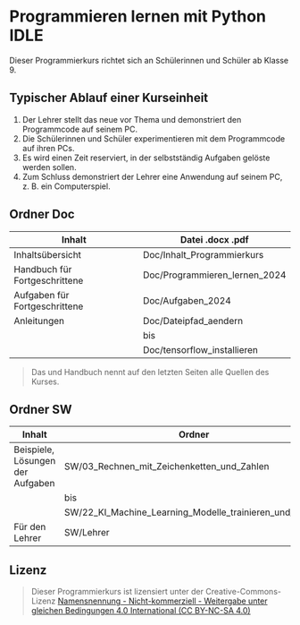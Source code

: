 # Programmieren lernen mit Python IDLE

Dieser Programmierkurs richtet sich an Schülerinnen und Schüler ab Klasse 9. 

## Typischer Ablauf einer Kurseinheit
1. Der Lehrer stellt das neue vor Thema und demonstriert den Programmcode auf seinem PC. 
2. Die Schülerinnen und Schüler experimentieren mit dem Programmcode auf ihren PCs.  
3. Es wird einen Zeit reserviert, in der selbstständig Aufgaben gelöste werden sollen.   
4. Zum Schluss demonstriert der Lehrer eine Anwendung auf seinem PC, z. B. ein Computerspiel.  

## Ordner Doc

| Inhalt                           | Datei .docx .pdf                               |
| -------------------------------- | ---------------------------------------------- |
| Inhaltsübersicht 	               | Doc/Inhalt_Programmierkurs                     |
| Handbuch für Fortgeschrittene    | Doc/Programmieren_lernen_2024                  |
| Aufgaben für Fortgeschrittene    | Doc/Aufgaben_2024                              |
| Anleitungen                      | Doc/Dateipfad_aendern                          | 
|                                  | bis                                            |
|                                  | Doc/tensorflow_installieren                    |

> Das und Handbuch nennt auf den letzten Seiten alle Quellen des Kurses.

## Ordner SW

| Inhalt                           | Ordner                                                  |
| -------------------------------- | ------------------------------------------------------- |
| Beispiele, Lösungen der Aufgaben | SW/03_Rechnen_mit_Zeichenketten_und_Zahlen              |
|                                  | bis                                                     |
|                                  | SW/22_KI_Machine_Learning_Modelle_trainieren_und_nutzen |
| Für den Lehrer                   | SW/Lehrer                                               |

## Lizenz

> Dieser Programmierkurs ist lizensiert unter der Creative-Commons-Lizenz [Namensnennung - Nicht-kommerziell - Weitergabe unter gleichen Bedingungen 4.0 International (CC BY-NC-SA 4.0)](https://creativecommons.org/licenses/by-nc-sa/4.0/deed.de)


